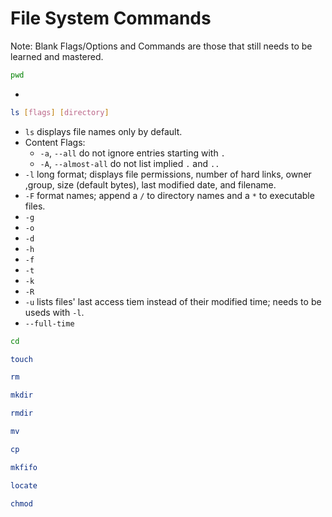 # File System Commands

Note: Blank Flags/Options and Commands are those that still needs to be learned and mastered.

````bash
pwd
````
- 

````bash
ls [flags] [directory]
````
- `ls` displays file names only by default.
- Content Flags:
    - `-a`, `--all` do not ignore entries starting with `.`
    - `-A`, `--almost-all` do not list implied `.` and `..`
- `-l` long format; displays file permissions, number of hard links, owner ,group, size (default bytes), last modified date, and filename.
- `-F` format names; append a `/` to directory names and a `*` to executable files.
- `-g`
- `-o`
- `-d`
- `-h`
- `-f`
- `-t`
- `-k`
- `-R`
- `-u` lists files' last access tiem instead of their modified time; needs to be useds with `-l`.
- `--full-time`

````bash
cd
````

````bash 
touch
````

````bash
rm
````

````bash
mkdir
````

````bash
rmdir
````

````bash
mv
````

````bash
cp
````

````bash
mkfifo
````

````bash
locate
````

````bash
chmod
````